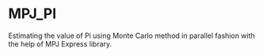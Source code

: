 # MPJ_PI
Estimating the value of Pi using Monte Carlo method in parallel fashion with the help of MPJ Express library.
